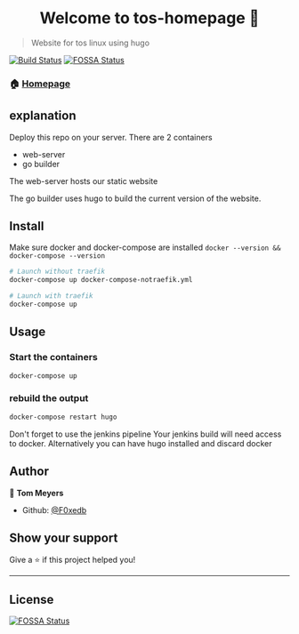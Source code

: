 <h1 align="center">Welcome to tos-homepage 👋</h1>
<p>
</p>

> Website for tos linux using hugo

[![Build Status](https://jenkins.pbfp.xyz/buildStatus/icon?job=Hugo)](https://jenkins.pbfp.xyz/job/Hugo/)
[![FOSSA Status](https://app.fossa.io/api/projects/git%2Bgithub.com%2FF0xedb%2Ftos-homepage.svg?type=shield)](https://app.fossa.io/projects/git%2Bgithub.com%2FF0xedb%2Ftos-homepage?ref=badge_shield)

### 🏠 [Homepage](https://tos.pbfp.xyz)

## explanation

Deploy this repo on your server. There are 2 containers

* web-server
* go builder

The web-server hosts our static website

The go builder uses hugo to build the current version of the website.

## Install
Make sure docker and docker-compose are installed
`docker --version && docker-compose --version`

```sh
# Launch without traefik
docker-compose up docker-compose-notraefik.yml
```

```sh
# Launch with traefik
docker-compose up
```

## Usage

### Start the containers

```sh
docker-compose up
```

### rebuild the output

```sh
docker-compose restart hugo
```
Don't forget to use the jenkins pipeline
Your jenkins build will need access to docker.
Alternatively you can have hugo installed and discard docker 

## Author

👤 **Tom Meyers**

* Github: [@F0xedb](https://github.com/F0xedb)

## Show your support

Give a ⭐️ if this project helped you!

---



## License
[![FOSSA Status](https://app.fossa.io/api/projects/git%2Bgithub.com%2FF0xedb%2Ftos-homepage.svg?type=large)](https://app.fossa.io/projects/git%2Bgithub.com%2FF0xedb%2Ftos-homepage?ref=badge_large)